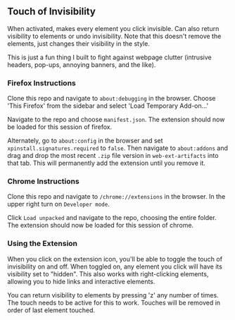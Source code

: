 ## Touch of Invisibility

When activated, makes every element you click invisible. Can also return visibility to elements or undo invisibility. Note that this doesn't remove the elements, just changes their visibility in the style.

This is just a fun thing I built to fight against webpage clutter (intrusive headers, pop-ups, annoying banners, and the like). 

### Firefox Instructions

Clone this repo and navigate to `about:debugging` in the browser. Choose 'This Firefox' from the sidebar and select 'Load Temporary Add-on...'

Navigate to the repo and choose `manifest.json`. The extension should now be loaded for this session of firefox.

Alternately, go to `about:config` in the browser and set `xpinstall.signatures.required` to `false`. Then navigate to `about:addons` and drag and drop the most recent `.zip` file version in `web-ext-artifacts` into that tab. This will permanently add the extension until you remove it.

### Chrome Instructions

Clone this repo and navigate to `/chrome://extensions` in the browser. In the upper right turn on `Developer mode`.

Click `Load unpacked` and navigate to the repo, choosing the entire folder. The extension should now be loaded for this session of chrome.

### Using the Extension

When you click on the extension icon, you'll be able to toggle the touch of invisibility on and off. When toggled on, any element you click will have its visibility set to "hidden". This also works with right-clicking elements, allowing you to hide links and interactive elements.

You can return visibility to elements by pressing 'z' any number of times. The touch needs to be active for this to work. Touches will be removed in order of last element touched.
